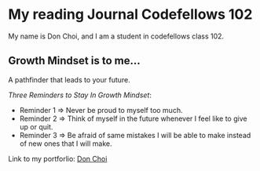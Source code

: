 # My reading Journal Codefellows 102

My name is Don Choi, and I am a student in codefellows class 102.


## **Growth Mindset is to me**...

A pathfinder that leads to your future.

*Three Reminders to Stay In Growth Mindset*:

- Reminder 1 => Never be proud to myself too much.
- Reminder 2 => Think of myself in the future whenever I feel like to give up or quit.
- Reminder 3 => Be afraid of same mistakes I will be able to make instead of new ones that I will make.


Link to my portforlio: [Don Choi](https://github.com/dchoi294)
